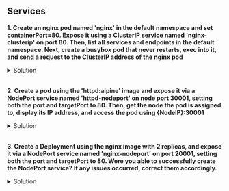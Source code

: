 ## Services

**1. Create an nginx pod named 'nginx' in the default namespace and set containerPort=80. Expose it using a ClusterIP service named 'nginx-clusterip' on port 80. Then, list all services and endpoints in the default namespace. Next, create a busybox pod that never restarts, exec into it, and send a request to the ClusterIP address of the nginx pod**

<details><summary>Solution</summary>

<p>

```bash
kubectl run nginx --image=nginx --port=80
kubectl expose pod nginx --name=nginx-clusterip --port=80
kubectl get svc
kubectl get endpoints
kubectl run busybox --image=busybox --restart=Never -it -- sh
wget -O- {clusterIp} #should respond
```
</p>
</details>
<br/>

**2. Create a pod using the 'httpd:alpine' image and expose it via a NodePort service named 'httpd-nodeport' on node port 30001, setting both the port and targetPort to 80. Then, get the node the pod is assigned to, display its IP address, and access the pod using {NodeIP}:30001**

<details><summary>Solution</summary>

<p>

```bash
kubectl run httpd --image=httpd:alpine
kubectl expose pod httpd --name=httpd-nodeport --port=80 --target-port=80 --type=NodePort --dry-run=client -o yaml > httpd-svc.yaml
```
httpd-svc.yaml

```YAML
apiVersion: v1
kind: Service
metadata:
  creationTimestamp: null
  labels:
    run: httpd
  name: httpd-nodeport
spec:
  ports:
  - port: 80
    protocol: TCP
    targetPort: 80
    nodePort: 30001   #add
  selector:
    run: httpd
  type: NodePort
status:
  loadBalancer: {}
```
```bash
kubectl apply -f httpd-svc.yaml
kubectl get svc
kubectl describe pod httpd | grep -i node #get node IP
curl {nodeIp}:30001 #should respond
```
</p>
</details>
<br/>

**3. Create a Deployment using the nginx image with 2 replicas, and expose it via a NodePort service named 'nginx-nodeport' on port 20001, setting both the port and targetPort to 80. Were you able to successfully create the NodePort service? If any issues occurred, correct them accordingly.**

<details><summary>Solution</summary>

<p>

```bash
kubectl create deploy nginx --image=nginx --replicas=2
kubectl expose deploy nginx --name=nginx-nodeport --port=80 --target-port=80 --type=NodePort --dry-run=client -o yaml > nginx-svc.yaml
```
nginx-svc.yaml

```YAML
apiVersion: v1
kind: Service
metadata:
  creationTimestamp: null
  labels:
    app: nginx
  name: nginx-nodeport
spec:
  ports:
  - port: 80
    protocol: TCP
    targetPort: 80
    nodePort: 20001     #add
  selector:
    app: nginx
  type: NodePort
status:
  loadBalancer: {}
```
```bash
kubectl apply -f httpd-svc.yaml #should display error; resolve it by setting the nodePort to a number within the valid range
```
</p>
</details>
<br/>